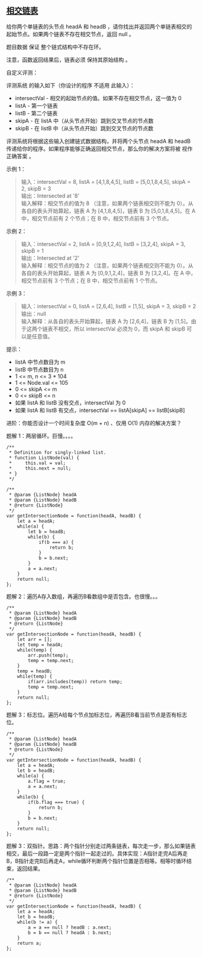 ## [相交链表](https://leetcode-cn.com/problems/intersection-of-two-linked-lists/)
给你两个单链表的头节点 headA 和 headB ，请你找出并返回两个单链表相交的起始节点。如果两个链表不存在相交节点，返回 null 。

题目数据 保证 整个链式结构中不存在环。

注意，函数返回结果后，链表必须 保持其原始结构 。

自定义评测：

评测系统 的输入如下（你设计的程序 不适用 此输入）：

+ intersectVal - 相交的起始节点的值。如果不存在相交节点，这一值为 0
+ listA - 第一个链表
+ listB - 第二个链表
+ skipA - 在 listA 中（从头节点开始）跳到交叉节点的节点数
+ skipB - 在 listB 中（从头节点开始）跳到交叉节点的节点数

评测系统将根据这些输入创建链式数据结构，并将两个头节点 headA 和 headB 传递给你的程序。如果程序能够正确返回相交节点，那么你的解决方案将被 视作正确答案 。

示例 1：

> 输入：intersectVal = 8, listA = [4,1,8,4,5], listB = [5,0,1,8,4,5], skipA = 2, skipB = 3  
输出：Intersected at '8'  
输入解释：相交节点的值为 8 （注意，如果两个链表相交则不能为 0）。从各自的表头开始算起，链表 A 为 [4,1,8,4,5]，链表 B 为 [5,0,1,8,4,5]。在 A 中，相交节点前有 2 个节点；在 B 中，相交节点前有 3 个节点。
 
示例 2：
> 输入：intersectVal = 2, listA = [0,9,1,2,4], listB = [3,2,4], skipA = 3, skipB = 1  
输出：Intersected at '2'  
输入解释：相交节点的值为 2 （注意，如果两个链表相交则不能为 0）。从各自的表头开始算起，链表 A 为 [0,9,1,2,4]，链表 B 为 [3,2,4]。在 A 中，相交节点前有 3 个节点；在 B 中，相交节点前有 1 个节点。
 
示例 3：
> 输入：intersectVal = 0, listA = [2,6,4], listB = [1,5], skipA = 3, skipB = 2  
输出：null  
输入解释：从各自的表头开始算起，链表 A 为 [2,6,4]，链表 B 为 [1,5]。由于这两个链表不相交，所以 intersectVal 必须为 0，而 skipA 和 skipB 可以是任意值。  

提示：
+ listA 中节点数目为 m
+ listB 中节点数目为 n
+ 1 <= m, n <= 3 * 104
+ 1 <= Node.val <= 105
+ 0 <= skipA <= m
+ 0 <= skipB <= n
+ 如果 listA 和 listB 没有交点，intersectVal 为 0
+ 如果 listA 和 listB 有交点，intersectVal == listA[skipA] == listB[skipB]

进阶：你能否设计一个时间复杂度 O(m + n) 、仅用 O(1) 内存的解决方案？

题解 1：两层循环。巨慢。。。。
```
/**
 * Definition for singly-linked list.
 * function ListNode(val) {
 *     this.val = val;
 *     this.next = null;
 * }
 */

/**
 * @param {ListNode} headA
 * @param {ListNode} headB
 * @return {ListNode}
 */
var getIntersectionNode = function(headA, headB) {
    let a = headA;
    while(a) {
        let b = headB;
        while(b) {
            if(b === a) {
                return b;
            }
            b = b.next;
        }
        a = a.next;
    }
    return null;
};
```

题解 2：遍历A存入数组，再遍历B看数组中是否包含。也很慢。。。
```
/**
 * @param {ListNode} headA
 * @param {ListNode} headB
 * @return {ListNode}
 */
var getIntersectionNode = function(headA, headB) {
    let arr = [];
    let temp = headA;
    while(temp) {
        arr.push(temp);
        temp = temp.next;
    }
    temp = headB;
    while(temp) {
        if(arr.includes(temp)) return temp;
        temp = temp.next;
    }
    return null;
};
```

题解 3：标志位。遍历A给每个节点加标志位，再遍历B看当前节点是否有标志位。
```
/**
 * @param {ListNode} headA
 * @param {ListNode} headB
 * @return {ListNode}
 */
var getIntersectionNode = function(headA, headB) {
    let a = headA;
    let b = headB;
    while(a) {
        a.flag = true;
        a = a.next;
    }
    while(b) {
        if(b.flag === true) {
            return b;
        }
        b = b.next;
    }
    return null;
};
```

题解 3：双指针。思路：两个指针分别走过两条链表，每次走一步，那么如果链表相交，最后一段路一定是两个指针一起走过的。具体实现：A指针走完A后再走B，B指针走完B后再走A，while循环判断两个指针位置是否相等。相等时循环结束，返回结果。
```
/**
 * @param {ListNode} headA
 * @param {ListNode} headB
 * @return {ListNode}
 */
var getIntersectionNode = function(headA, headB) {
    let a = headA;
    let b = headB;
    while(b != a) {
        a = a == null ? headB : a.next; 
        b = b == null ? headA : b.next;
    }
    return a;
};
```